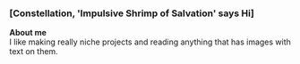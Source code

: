 ### [Constellation, 'Impulsive Shrimp of Salvation' says Hi]
**About me** <br/>
I like making really niche projects and reading anything that has images with text on them.
